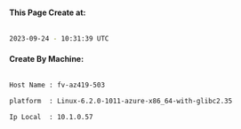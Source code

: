 
   
#### This Page Create at:

```bash

2023-09-24 - 10:31:39 UTC

```

#### Create By Machine:

```bash

Host Name : fv-az419-503

platform  : Linux-6.2.0-1011-azure-x86_64-with-glibc2.35

Ip Local  : 10.1.0.57

```

